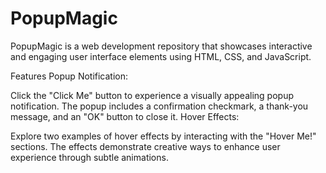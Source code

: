 # PopupMagic
PopupMagic is a web development repository that showcases interactive and engaging user interface elements using HTML, CSS, and JavaScript.

Features
Popup Notification:

Click the "Click Me" button to experience a visually appealing popup notification.
The popup includes a confirmation checkmark, a thank-you message, and an "OK" button to close it.
Hover Effects:

Explore two examples of hover effects by interacting with the "Hover Me!" sections.
The effects demonstrate creative ways to enhance user experience through subtle animations.
